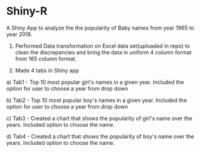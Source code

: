 # Shiny-R
A Shiny App to analyze the the popularity of Baby names from year 1965 to year 2018. 

1) Performed Data transformation on Excel data set(uploaded in repo) to clean the discrepancies and bring the data in uniform 4 column format from 165 column format.

2) Made 4 tabs in Shiny app 

a) Tab1 - Top 10 most popular girl's names in a given year. Included the option for user to choose a year from drop down

b) Tab2 - Top 10 most popular boy's names in a given year. Included the option for user to choose a year from drop down

c) Tab3 - Created a chart that shows the popularity of girl's name over the years. Included option to choose the name. 

d) Tab4 - Created a chart that shows the popularity of boy's name over the years. Included option to choose the name. 
